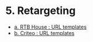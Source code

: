 # 5. Retargeting
* [a. RTB House : URL templates](a.-RTB-House---URL-templates.md)
* [b. Criteo : URL templates](b.-Criteo---URL-templates.md)